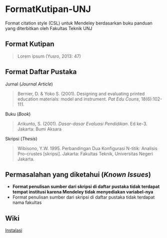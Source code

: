 # FormatKutipan-UNJ
Format citation style (CSL) untuk Mendeley berdasarkan buku panduan yang diterbitkan oleh Fakultas Teknik UNJ

## Format Kutipan
> Lorem ipsum (Yusro, 2013: 47)

## Format Daftar Pustaka
Jurnal (*Journal Article*)
> Bernier, D. & Yoko S. (2001). Designing and evaluating printed education materials: model and instrument. *Pat Edu Couns*, 18(6):102-111.

Buku (*Book*)
> Arikunto, S. (2001). *Dasar-dasar Evaluasi Pendidikan*. Ed ke-3. Jakarta: Bumi Aksara

Skripsi (*Thesis*)
> Wibisono, Y.W. 1995. Perbandingan Dua Konfigurasi N-titik: Analisis Pro-crustes \[skripsi]\. Jakarta: Fakultas Teknik, Universitas Negeri Jakarta.

## Permasalahan yang diketahui (*Known Issues*)
* **Format penulisan sumber dari skripsi di daftar pustaka tidak terdapat tempat institusi karena Mendeley tidak menyediakan variabel-nya**
* Format penulisan sumber dari skripsi di daftar pustaka tidak terdapat nama fakultas

## Wiki
[Instalasi](https://github.com/mwhd96/FormatKutipan-UNJ/wiki/Format-Kutipan-UNJ-Wiki#Instalasi) 
